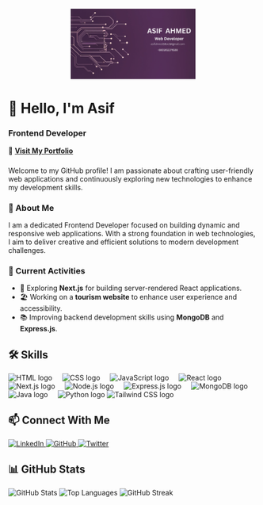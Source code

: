 <p align="center">
  <img src="https://github.com/asifahmed1810/asifahmed1810/blob/main/ASIF%20AHMED.png" alt="Asif Ahmed Banner" width="50%" />
</p>

<h1 align="left">👋 Hello, I'm Asif</h1>
<h3 align="left">Frontend Developer</h3>
<p align="left">
🔗 <a href="https://asif-protfolio.netlify.app/" target="_blank"><strong>Visit My Portfolio</strong></a>
</p>

###

<p align="left">Welcome to my GitHub profile! I am passionate about crafting user-friendly web applications and continuously exploring new technologies to enhance my development skills.</p>

###

<h3 align="left">🌟 About Me</h3>

<p align="left">
I am a dedicated Frontend Developer focused on building dynamic and responsive web applications. With a strong foundation in web technologies, I aim to deliver creative and efficient solutions to modern development challenges.
</p>

###

<h3 align="left">🔭 Current Activities</h3>

<ul align="left">
  <li>🚀 Exploring <strong>Next.js</strong> for building server-rendered React applications.</li>
  <li>🏖️ Working on a <strong>tourism website</strong> to enhance user experience and accessibility.</li>
  <li>📚 Improving backend development skills using <strong>MongoDB</strong> and <strong>Express.js</strong>.</li>
</ul>

###

<h2 align="left">🛠️ Skills</h2>

<div align="left">
  <img src="https://cdn.jsdelivr.net/gh/devicons/devicon/icons/html5/html5-original.svg" height="40" alt="HTML logo" />
  <img width="12" />
  <img src="https://cdn.jsdelivr.net/gh/devicons/devicon/icons/css3/css3-original.svg" height="40" alt="CSS logo" />
  <img width="12" />
  <img src="https://cdn.jsdelivr.net/gh/devicons/devicon/icons/javascript/javascript-original.svg" height="40" alt="JavaScript logo" />
  <img width="12" />
  <img src="https://cdn.jsdelivr.net/gh/devicons/devicon/icons/react/react-original.svg" height="40" alt="React logo" />
  <img width="12" />
  <img src="https://cdn.jsdelivr.net/gh/devicons/devicon/icons/nextjs/nextjs-original.svg" height="40" alt="Next.js logo" />
  <img width="12" />
  <img src="https://cdn.jsdelivr.net/gh/devicons/devicon/icons/nodejs/nodejs-original.svg" height="40" alt="Node.js logo" />
  <img width="12" />
  <img src="https://cdn.jsdelivr.net/gh/devicons/devicon/icons/express/express-original.svg" height="40" alt="Express.js logo" />
  <img width="12" />
  <img src="https://cdn.jsdelivr.net/gh/devicons/devicon/icons/mongodb/mongodb-original.svg" height="40" alt="MongoDB logo" />
  <img width="12" />
    <img src="https://cdn.jsdelivr.net/gh/devicons/devicon/icons/java/java-original.svg" height="40" alt="Java logo" />
  <img width="12" />
  <img src="https://cdn.jsdelivr.net/gh/devicons/devicon/icons/python/python-original.svg" height="40" alt="Python logo" />
  <img src="https://cdn.jsdelivr.net/gh/devicons/devicon/icons/tailwindcss/tailwindcss-plain.svg" height="40" alt="Tailwind CSS logo" />
  <img width="12" />

</div>

  
</div>

###

<h2 align="left">📫 Connect With Me</h2>

<div align="left">
  <a href="https://www.linkedin.com/in/asif-ahmed-a2a60226a/" target="_blank">
    <img src="https://img.shields.io/badge/LinkedIn-0077B5?style=for-the-badge&logo=linkedin&logoColor=white" alt="LinkedIn" />
  </a>
   <a href="https://github.com/asifahmed1810" target="_blank">
    <img src="https://img.shields.io/badge/GitHub-181717?style=for-the-badge&logo=github&logoColor=white" alt="GitHub" />
  </a>
  <a href="https://twitter.com/your-profile" target="_blank">
    <img src="https://img.shields.io/badge/Twitter-1DA1F2?style=for-the-badge&logo=twitter&logoColor=white" alt="Twitter" />
  </a>
</div>

###

<h2 align="left">📊 GitHub Stats</h2>

<div align="left">
  <img src="https://github-readme-stats.vercel.app/api?username=asifahmed1810&show_icons=true&theme=radical" alt="GitHub Stats" />
  <img src="https://github-readme-stats.vercel.app/api/top-langs/?username=asifahmed1810&layout=compact&theme=radical" alt="Top Languages" />
  <img src="https://github-readme-streak-stats.herokuapp.com/?user=asifahmed1810&theme=radical" alt="GitHub Streak" />
</div>
